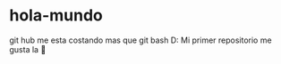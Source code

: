# hola-mundo
git hub me esta costando mas que git bash D:
Mi primer repositorio
me gusta la :pizza:
